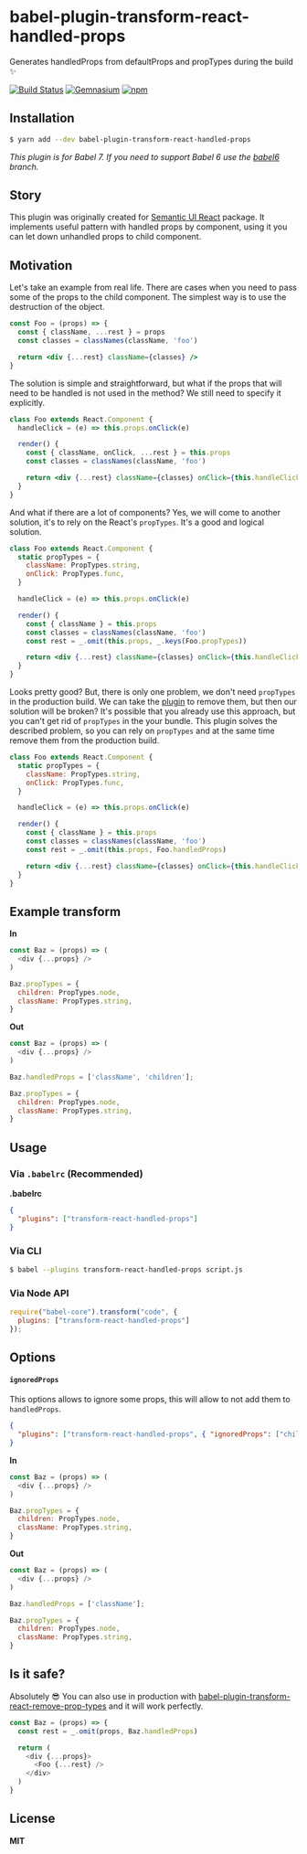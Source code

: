 # babel-plugin-transform-react-handled-props

Generates handledProps from defaultProps and propTypes during the build :sparkles:

[![Build Status](https://travis-ci.org/layershifter/babel-plugin-transform-react-handled-props.svg?branch=master)](https://travis-ci.org/layershifter/babel-plugin-transform-react-handled-props)
[![Gemnasium](https://img.shields.io/david/layershifter/babel-plugin-transform-react-handled-props.svg?style=flat)](https://david-dm.org/layershifter/babel-plugin-transform-react-handled-props)
[![npm](https://img.shields.io/npm/v/babel-plugin-transform-react-handled-props.svg?style=flat)](https://www.npmjs.com/package/babel-plugin-transform-react-handled-props)

## Installation

```sh
$ yarn add --dev babel-plugin-transform-react-handled-props
```

*This plugin is for Babel 7. If you need to support Babel 6 use the  [babel6](https://github.com/layershifter/babel-plugin-transform-react-handled-props/tree/babel6) branch.*

## Story

This plugin was originally created for [Semantic UI React](https://github.com/Semantic-Org/Semantic-UI-React) package.
It implements useful pattern with handled props by component, using it you can let down unhandled props to child component.

## Motivation

Let's take an example from real life. There are cases when you need to pass some of the props to the child component.
The simplest way is to use the destruction of the object.

```jsx
const Foo = (props) => {
  const { className, ...rest } = props
  const classes = classNames(className, 'foo')

  return <div {...rest} className={classes} />
}
```

The solution is simple and straightforward, but what if the props that will need to be handled is not used in the method?
We still need to specify it explicitly.

```jsx
class Foo extends React.Component {
  handleClick = (e) => this.props.onClick(e)

  render() {
    const { className, onClick, ...rest } = this.props
    const classes = classNames(className, 'foo')

    return <div {...rest} className={classes} onClick={this.handleClick} />
  }
}
```

And what if there are a lot of components? Yes, we will come to another solution, it's to rely on the React's `propTypes`.
It's a good and logical solution.

```jsx
class Foo extends React.Component {
  static propTypes = {
    className: PropTypes.string,
    onClick: PropTypes.func,
  }

  handleClick = (e) => this.props.onClick(e)

  render() {
    const { className } = this.props
    const classes = classNames(className, 'foo')
    const rest = _.omit(this.props, _.keys(Foo.propTypes))

    return <div {...rest} className={classes} onClick={this.handleClick} />
  }
}
```

Looks pretty good? But, there is only one problem, we don't need `propTypes` in the production build.
We can take the [plugin](https://github.com/oliviertassinari/babel-plugin-transform-react-remove-prop-types) to remove them, but then our solution will be broken?
It's possible that you already use this approach, but you can't get rid of `propTypes` in the your bundle.
This plugin solves the described problem, so you can rely on `propTypes` and at the same time remove them from the production build.

```jsx
class Foo extends React.Component {
  static propTypes = {
    className: PropTypes.string,
    onClick: PropTypes.func,
  }

  handleClick = (e) => this.props.onClick(e)

  render() {
    const { className } = this.props
    const classes = classNames(className, 'foo')
    const rest = _.omit(this.props, Foo.handledProps)

    return <div {...rest} className={classes} onClick={this.handleClick} />
  }
}
```

## Example transform

**In**

```js
const Baz = (props) => (
  <div {...props} />
)

Baz.propTypes = {
  children: PropTypes.node,
  className: PropTypes.string,
}
```

**Out**

```js
const Baz = (props) => (
  <div {...props} />
)

Baz.handledProps = ['className', 'children'];

Baz.propTypes = {
  children: PropTypes.node,
  className: PropTypes.string,
}
```

## Usage

### Via `.babelrc` (Recommended)

**.babelrc**

```json
{
  "plugins": ["transform-react-handled-props"]
}
```

### Via CLI

```sh
$ babel --plugins transform-react-handled-props script.js
```

### Via Node API

```javascript
require("babel-core").transform("code", {
  plugins: ["transform-react-handled-props"]
});
```

## Options

#### `ignoredProps`

This options allows to ignore some props, this will allow to not add them to `handledProps`.

```json
{
  "plugins": ["transform-react-handled-props", { "ignoredProps": ["children"] }]
}
```

**In**

```js
const Baz = (props) => (
  <div {...props} />
)

Baz.propTypes = {
  children: PropTypes.node,
  className: PropTypes.string,
}
```

**Out**

```js
const Baz = (props) => (
  <div {...props} />
)

Baz.handledProps = ['className'];

Baz.propTypes = {
  children: PropTypes.node,
  className: PropTypes.string,
}
```

## Is it safe?

Absolutely :sunglasses: You can also use in production with [babel-plugin-transform-react-remove-prop-types](https://github.com/oliviertassinari/babel-plugin-transform-react-remove-prop-types) and it will work perfectly.

```js
const Baz = (props) => {
  const rest = _.omit(props, Baz.handledProps)

  return (
    <div {...props}>
      <Foo {...rest} />
    </div>
  )
}
```

## License

**MIT**
